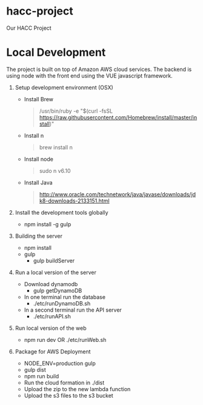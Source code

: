 # hacc-project
Our HACC Project


# Local Development

The project is built on top of Amazon AWS cloud services. The backend is using
node with the front end using the VUE javascript framework.

1. Setup development environment (OSX)

   * Install Brew
     > /usr/bin/ruby -e "$(curl -fsSL https://raw.githubusercontent.com/Homebrew/install/master/install)"
   * Install n
     > brew install n
   * Install node
     > sudo n v6.10
   * Install Java
     > http://www.oracle.com/technetwork/java/javase/downloads/jdk8-downloads-2133151.html

1. Install the development tools globally

   * npm install -g gulp

1. Building the server

   * npm install
   * gulp
     * gulp buildServer

1. Run a local version of the server

   * Download dynamodb
     * gulp getDynamoDB
   * In one terminal run the database
     * ./etc/runDynamoDB.sh
   * In a second terminal run the API server
     * ./etc/runAPI.sh

1. Run local version of the web

   * npm run dev OR ./etc/runWeb.sh

1. Package for AWS Deployment

   * NODE_ENV=production gulp
   * gulp dist
   * npm run build
   * Run the cloud formation in ./dist
   * Upload the zip to the new lambda function
   * Upload the s3 files to the s3 bucket